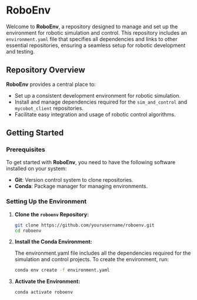 # RoboEnv

Welcome to **RoboEnv**, a repository designed to manage and set up the environment for robotic simulation and control. This repository includes an `environment.yaml` file that specifies all dependencies and links to other essential repositories, ensuring a seamless setup for robotic development and testing.

## Repository Overview

**RoboEnv** provides a central place to:
- Set up a consistent development environment for robotic simulation.
- Install and manage dependencies required for the `sim_and_control` and `mycobot_client` repositories.
- Facilitate easy integration and usage of robotic control algorithms.

## Getting Started

### Prerequisites

To get started with **RoboEnv**, you need to have the following software installed on your system:

- **Git**: Version control system to clone repositories.
- **Conda**: Package manager for managing environments.

### Setting Up the Environment

1. **Clone the `roboenv` Repository:**

   ```bash
   git clone https://github.com/yourusername/roboenv.git
   cd roboenv
   ```
2.  **Install the Conda Environment:**

    The environment.yaml file includes all the dependencies required for the simulation and control projects. To create the environment, run:
    ```bash
    conda env create -f environment.yaml
    ```
3. **Activate the Environment:**
    ```bash
    conda activate roboenv
